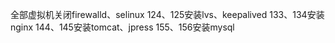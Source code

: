 全部虚拟机关闭firewalld、selinux
124、125安装lvs、keepalived
133、134安装nginx
144、145安装tomcat、jpress
155、156安装mysql